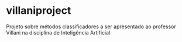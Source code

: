 # villaniproject
Projeto sobre métodos classificadores a ser apresentado ao professor Villani na disciplina de Inteligência Artificial
